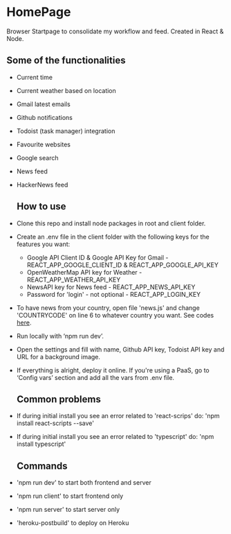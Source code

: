 # HomePage

Browser Startpage to consolidate my workflow and feed. Created in React & Node.

## Some of the functionalities

* Current time

* Current weather based on location

* Gmail latest emails

* Github notifications

* Todoist (task manager) integration

* Favourite websites

* Google search

* News feed

* HackerNews feed
  
  ## How to use

* Clone this repo and install node packages in root and client folder.

* Create an .env file in the client folder with the following keys for the features you want:
  
  * Google API Client ID & Google API Key for Gmail - REACT_APP_GOOGLE_CLIENT_ID & REACT_APP_GOOGLE_API_KEY 
  * OpenWeatherMap API key for Weather - REACT_APP_WEATHER_API_KEY 
  * NewsAPI key for News feed - REACT_APP_NEWS_API_KEY
  * Password for 'login' - not optional - REACT_APP_LOGIN_KEY

* To have news from your country, open file 'news.js' and change 'COUNTRYCODE' on line 6 to whatever country you want. See codes [here](https://newsapi.org/sources).

* Run locally with ‘npm run dev’.

* Open the settings and fill with name, Github API key, Todoist API key and URL for a background image.

* If everything is alright, deploy it online. If you're using a PaaS, go to ‘Config vars’ section and add all the vars from .env file.
  
  ## Common problems

* If during initial install you see an error related to 'react-scrips' do: 'npm install react-scripts --save'

* If during initial install you see an error related to 'typescript' do: 'npm install typescript'
  
  ## Commands

* 'npm run dev' to start both frontend and server

* 'npm run client' to start frontend only

* 'npm run server' to start server only

* 'heroku-postbuild' to deploy on Heroku

